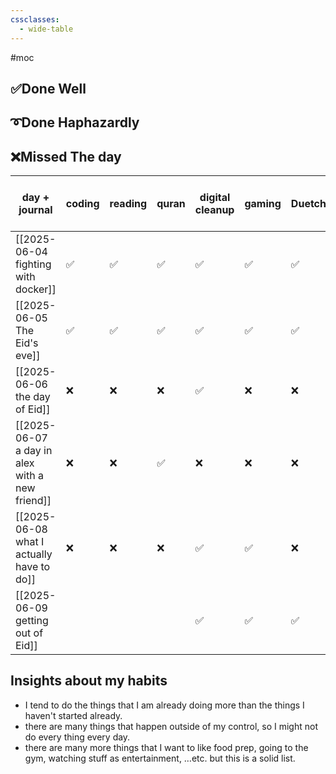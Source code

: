 ```yaml
---
cssclasses:
  - wide-table
---
```


#moc

## ✅Done Well

## ➰Done Haphazardly

## ❌Missed The day

| day + journal                                  | coding | reading | quran | digital cleanup | gaming | Duetch | sharing | writing | move and go out | cleaning |
| ---------------------------------------------- | ------ | ------- | ----- | --------------- | ------ | ------ | ------- | ------- | --------------- | -------- |
| [[2025-06-04 fighting with docker]]            | ✅      | ✅       | ✅     | ✅               | ✅      | ✅      | ✅       | ❌       | ❌               | ✅        |
| [[2025-06-05 The Eid's eve]]                   | ✅      | ✅       | ✅     | ✅               | ✅      | ✅      | ❌       | ❌       | ❌               | ✅        |
| [[2025-06-06 the day of Eid]]                  | ❌      | ❌       | ❌     | ✅               | ❌      | ❌      | ❌       | ❌       | ✅               | ❌        |
| [[2025-06-07 a day in alex with a new friend]] | ❌      | ❌       | ✅     | ❌               | ❌      | ❌      | ❌       | ❌       | ✅               | ❌        |
| [[2025-06-08 what I actually have to do]]      | ❌      | ❌       | ❌     | ✅               | ✅      | ❌      | ❌       | ✅       | ❌               | ❌        |
| [[2025-06-09 getting out of Eid]]              |        |         |       | ✅               | ✅      | ✅      | ✅       |         |                 | ✅        |


## Insights about my habits

- I tend to do the things that I am already doing more than the things I haven't started already.
- there are many things that happen outside of my control, so I might not do every thing every day.
- there are many more things that I want to like food prep, going to the gym, watching stuff as entertainment, …etc. but this is a solid list.
